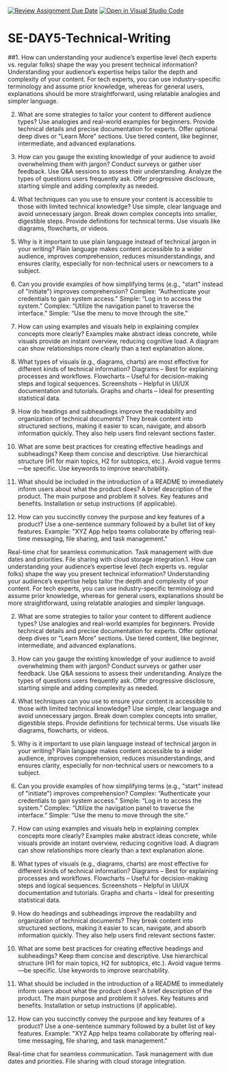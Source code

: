 [![Review Assignment Due Date](https://classroom.github.com/assets/deadline-readme-button-22041afd0340ce965d47ae6ef1cefeee28c7c493a6346c4f15d667ab976d596c.svg)](https://classroom.github.com/a/zsAR-pyY)
[![Open in Visual Studio Code](https://classroom.github.com/assets/open-in-vscode-2e0aaae1b6195c2367325f4f02e2d04e9abb55f0b24a779b69b11b9e10269abc.svg)](https://classroom.github.com/online_ide?assignment_repo_id=18612548&assignment_repo_type=AssignmentRepo)
# SE-DAY5-Technical-Writing
##1. How can understanding your audience’s expertise level (tech experts vs. regular folks) shape the way you present technical information?
Understanding your audience’s expertise helps tailor the depth and complexity of your content. For tech experts, you can use industry-specific terminology and assume prior knowledge, whereas for general users, explanations should be more straightforward, using relatable analogies and simpler language.

2. What are some strategies to tailor your content to different audience types?
Use analogies and real-world examples for beginners.
Provide technical details and precise documentation for experts.
Offer optional deep dives or "Learn More" sections.
Use tiered content, like beginner, intermediate, and advanced explanations.
3. How can you gauge the existing knowledge of your audience to avoid overwhelming them with jargon?
Conduct surveys or gather user feedback.
Use Q&A sessions to assess their understanding.
Analyze the types of questions users frequently ask.
Offer progressive disclosure, starting simple and adding complexity as needed.
4. What techniques can you use to ensure your content is accessible to those with limited technical knowledge?
Use simple, clear language and avoid unnecessary jargon.
Break down complex concepts into smaller, digestible steps.
Provide definitions for technical terms.
Use visuals like diagrams, flowcharts, or videos.
5. Why is it important to use plain language instead of technical jargon in your writing?
Plain language makes content accessible to a wider audience, improves comprehension, reduces misunderstandings, and ensures clarity, especially for non-technical users or newcomers to a subject.

6. Can you provide examples of how simplifying terms (e.g., "start" instead of "initiate") improves comprehension?
Complex: “Authenticate your credentials to gain system access.”
Simple: “Log in to access the system.”
Complex: “Utilize the navigation panel to traverse the interface.”
Simple: “Use the menu to move through the site.”
7. How can using examples and visuals help in explaining complex concepts more clearly?
Examples make abstract ideas concrete, while visuals provide an instant overview, reducing cognitive load. A diagram can show relationships more clearly than a text explanation alone.

8. What types of visuals (e.g., diagrams, charts) are most effective for different kinds of technical information?
Diagrams – Best for explaining processes and workflows.
Flowcharts – Useful for decision-making steps and logical sequences.
Screenshots – Helpful in UI/UX documentation and tutorials.
Graphs and charts – Ideal for presenting statistical data.
9. How do headings and subheadings improve the readability and organization of technical documents?
They break content into structured sections, making it easier to scan, navigate, and absorb information quickly. They also help users find relevant sections faster.

10. What are some best practices for creating effective headings and subheadings?
Keep them concise and descriptive.
Use hierarchical structure (H1 for main topics, H2 for subtopics, etc.).
Avoid vague terms—be specific.
Use keywords to improve searchability.
11. What should be included in the introduction of a README to immediately inform users about what the product does?
A brief description of the product.
The main purpose and problem it solves.
Key features and benefits.
Installation or setup instructions (if applicable).
12. How can you succinctly convey the purpose and key features of a product?
Use a one-sentence summary followed by a bullet list of key features. Example:
"XYZ App helps teams collaborate by offering real-time messaging, file sharing, and task management."

Real-time chat for seamless communication.
Task management with due dates and priorities.
File sharing with cloud storage integration.1. How can understanding your audience’s expertise level (tech experts vs. regular folks) shape the way you present technical information?
Understanding your audience’s expertise helps tailor the depth and complexity of your content. For tech experts, you can use industry-specific terminology and assume prior knowledge, whereas for general users, explanations should be more straightforward, using relatable analogies and simpler language.

2. What are some strategies to tailor your content to different audience types?
Use analogies and real-world examples for beginners.
Provide technical details and precise documentation for experts.
Offer optional deep dives or "Learn More" sections.
Use tiered content, like beginner, intermediate, and advanced explanations.
3. How can you gauge the existing knowledge of your audience to avoid overwhelming them with jargon?
Conduct surveys or gather user feedback.
Use Q&A sessions to assess their understanding.
Analyze the types of questions users frequently ask.
Offer progressive disclosure, starting simple and adding complexity as needed.
4. What techniques can you use to ensure your content is accessible to those with limited technical knowledge?
Use simple, clear language and avoid unnecessary jargon.
Break down complex concepts into smaller, digestible steps.
Provide definitions for technical terms.
Use visuals like diagrams, flowcharts, or videos.
5. Why is it important to use plain language instead of technical jargon in your writing?
Plain language makes content accessible to a wider audience, improves comprehension, reduces misunderstandings, and ensures clarity, especially for non-technical users or newcomers to a subject.

6. Can you provide examples of how simplifying terms (e.g., "start" instead of "initiate") improves comprehension?
Complex: “Authenticate your credentials to gain system access.”
Simple: “Log in to access the system.”
Complex: “Utilize the navigation panel to traverse the interface.”
Simple: “Use the menu to move through the site.”
7. How can using examples and visuals help in explaining complex concepts more clearly?
Examples make abstract ideas concrete, while visuals provide an instant overview, reducing cognitive load. A diagram can show relationships more clearly than a text explanation alone.

8. What types of visuals (e.g., diagrams, charts) are most effective for different kinds of technical information?
Diagrams – Best for explaining processes and workflows.
Flowcharts – Useful for decision-making steps and logical sequences.
Screenshots – Helpful in UI/UX documentation and tutorials.
Graphs and charts – Ideal for presenting statistical data.
9. How do headings and subheadings improve the readability and organization of technical documents?
They break content into structured sections, making it easier to scan, navigate, and absorb information quickly. They also help users find relevant sections faster.

10. What are some best practices for creating effective headings and subheadings?
Keep them concise and descriptive.
Use hierarchical structure (H1 for main topics, H2 for subtopics, etc.).
Avoid vague terms—be specific.
Use keywords to improve searchability.
11. What should be included in the introduction of a README to immediately inform users about what the product does?
A brief description of the product.
The main purpose and problem it solves.
Key features and benefits.
Installation or setup instructions (if applicable).
12. How can you succinctly convey the purpose and key features of a product?
Use a one-sentence summary followed by a bullet list of key features. Example:
"XYZ App helps teams collaborate by offering real-time messaging, file sharing, and task management."

Real-time chat for seamless communication.
Task management with due dates and priorities.
File sharing with cloud storage integration.

